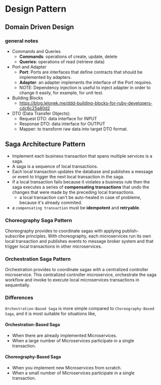 # Design Pattern

## Domain Driven Design

### general notes

- Commands and Queries
  - **Commands**: operations of create, update, delete
  - **Queries**: operations of read (retrieve data)
- Port and Adapter
  - **Port**: Ports are interfaces that define contracts that should be implemented by adapters.
  - **Adapter**: an adapter implements the interface of the Port requires.
  - NOTE: Dependency injection is useful to inject adapter in order to change it easily, for example, for unit test. 
- Building Blocks
    - https://blog.lelonek.me/ddd-building-blocks-for-ruby-developers-cdc6c25a80d2
- DTO (Data Transfer Objects):
  - Request DTO: data interface for INPUT
  - Response DTO: data interface for OUTPUT
  - Mapper: to transform raw data into target DTO format.


## Saga Architecture Pattern

- Implement each business transaction that spans multiple services is a saga. 
- A saga is a sequence of local transactions. 
- Each local transaction updates the database and publishes a message or event to trigger the next local transaction in the saga. 
- If a local transaction fails because it violates a business rule then the saga executes a series of **compensating transactions** that undo the changes that were made by the preceding local transactions.
  - a local transaction can't be auto-healed in case of probleme, because it's already commited. 
- a `compensating transaction` must be **idempotent** and **retryable**. 

### Choreography Saga Pattern

Choreography provides to coordinate sagas with applying publish-subscribe principles. With choreography, each microservices run its own local transaction and publishes events to message broker system and that trigger local transactions in other microservices.

### Orchestration Saga Pattern

Orchestration provides to coordinate sagas with a centralized controller microservice. This centralized controller microservice, orchestrate the saga workflow and invoke to execute local microservices transactions in sequentially.

### Differences

`Orchestration-Based Saga` is more simple compared to `Choreography-Based Saga`, and it is most suitable for situations like,

#### Orchestration-Based Saga

- When there are already implemented Microservices.
- When a large number of Microservices participate in a single transaction.

#### Choreography-Based Saga

- When you implement new Microservices from scratch.
- When a small number of Microservices participate in a single transaction.